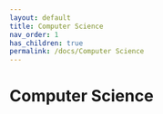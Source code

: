 ```yaml
---
layout: default
title: Computer Science
nav_order: 1
has_children: true
permalink: /docs/Computer Science
---
```


# Computer Science